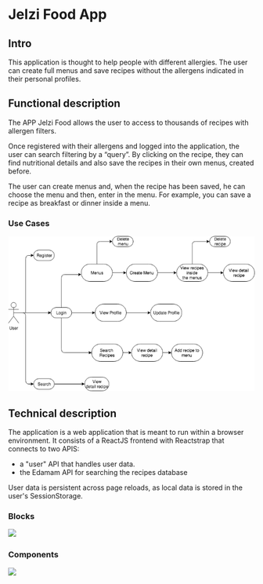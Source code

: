 # Jelzi Food App

## Intro

This application is thought to help people with different allergies. The user can create full menus and save recipes without the allergens indicated in their personal profiles.

## Functional description

The APP Jelzi Food allows the user to access to thousands of recipes with allergen filters.

Once registered with their allergens and logged into the application, the user can search filtering by a “query”. By clicking on the recipe, they can find nutritional details and also save the recipes in their own menus, created before.

The user can create menus and, when the recipe has been saved, he can choose the menu and then, enter in the menu. For example, you can save a recipe as breakfast or dinner inside a menu.

### Use Cases

![](images/jelzi-food-uses-cases.png)

<!-- ### Activities (flows)

- login

![](images/spotify-app_login-activity-diagram-(flow-diagram).png) -->


<!-- ### [Views (design)](design) -->

## Technical description

The application is a web application that is meant to run within a browser environment. It consists of a ReactJS frontend with Reactstrap that connects to two APIS: 

- a "user" API that handles user data.
- the Edamam API for searching the recipes database

User data is persistent across page reloads, as local data is stored in the user's SessionStorage.  

### Blocks

![](images/jelzi-food-app_blocks-diagram.png)

### Components

![](images/jelzy-food_components-diagram.png)

<!-- ### Sequences

- search

![](images/rainy-saturday_search-sequence-diagram.png) -->


<!-- ### Classes

- React App/Register components

![](images/rainy-saturday_classes-main.png)

- React search components

![](images/rainy-saturday_classes-search.png) -->


<!-- ### Data model

![](images/spotify-app_data-model-diagram.png)  -->